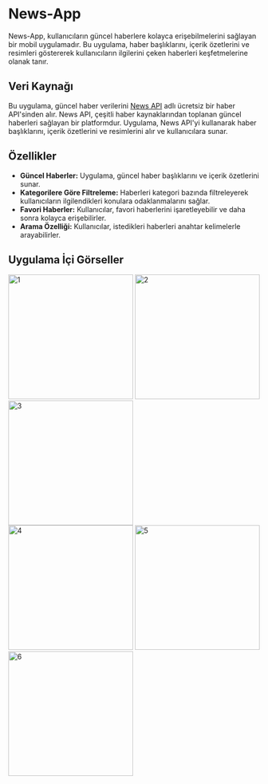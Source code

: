 # News-App

News-App, kullanıcıların güncel haberlere kolayca erişebilmelerini sağlayan bir mobil uygulamadır. Bu uygulama, haber başlıklarını, içerik özetlerini ve resimleri göstererek kullanıcıların ilgilerini çeken haberleri keşfetmelerine olanak tanır.

## Veri Kaynağı

Bu uygulama, güncel haber verilerini [News API](https://newsapi.org/) adlı ücretsiz bir haber API'sinden alır. News API, çeşitli haber kaynaklarından toplanan güncel haberleri sağlayan bir platformdur. Uygulama, News API'yi kullanarak haber başlıklarını, içerik özetlerini ve resimlerini alır ve kullanıcılara sunar.

## Özellikler

- **Güncel Haberler:** Uygulama, güncel haber başlıklarını ve içerik özetlerini sunar.
- **Kategorilere Göre Filtreleme:** Haberleri kategori bazında filtreleyerek kullanıcıların ilgilendikleri konulara odaklanmalarını sağlar.
- **Favori Haberler:** Kullanıcılar, favori haberlerini işaretleyebilir ve daha sonra kolayca erişebilirler.
- **Arama Özelliği:** Kullanıcılar, istedikleri haberleri anahtar kelimelerle arayabilirler.

## Uygulama İçi Görseller

<img src="https://github.com/erhansennx/News-App/assets/77855407/71938d82-d9c0-4995-89ff-8648b3200a14" alt="1" width=250>
<img src="https://github.com/erhansennx/News-App/assets/77855407/d145f3a6-b96d-40ce-8b52-636a0995d546" alt="2" width=250>
<img src="https://github.com/erhansennx/News-App/assets/77855407/c00a5638-2f5b-4460-9d5e-837953997db0" alt="3" width=250><br>
<img src="https://github.com/erhansennx/News-App/assets/77855407/8b5dc974-636b-493d-adeb-c908b6a21445" alt="4" width=250>
<img src="https://github.com/erhansennx/News-App/assets/77855407/751a59bc-64de-4a9e-913a-afc45d5987b7" alt="5" width=250>
<img src="https://github.com/erhansennx/News-App/assets/77855407/4ccfd99f-04aa-4344-9417-215fcd83af86" alt="6" width=250>

